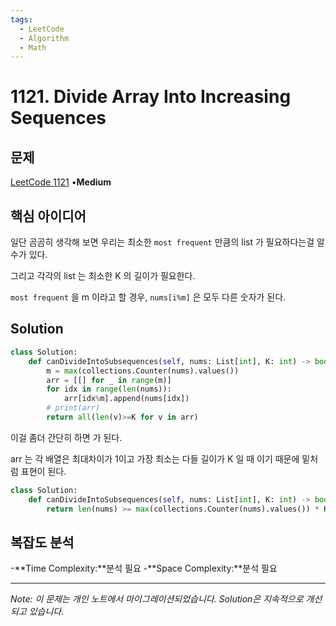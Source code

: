 ```yaml
---
tags:
  - LeetCode
  - Algorithm
  - Math
---
```


# 1121. Divide Array Into Increasing Sequences

## 문제

[LeetCode 1121](https://leetcode.com/problems/divide-array-into-increasing-sequences/) •**Medium**

## 핵심 아이디어

일단 곰곰히 생각해 보면 우리는 최소한 `most frequent` 만큼의 list 가 필요하다는걸 알수가 있다.

그리고 각각의 list 는 최소한 K 의 길이가 필요한다.

`most frequent` 을 m 이라고 할 경우, `nums[i%m]` 은 모두 다른 숫자가 된다.

## Solution

```python
class Solution:
    def canDivideIntoSubsequences(self, nums: List[int], K: int) -> bool:
        m = max(collections.Counter(nums).values()) 
        arr = [[] for _ in range(m)]
        for idx in range(len(nums)):
            arr[idx%m].append(nums[idx])
        # print(arr)
        return all(len(v)>=K for v in arr)
```

이걸 좀더 간단히 하면 가 된다.

arr 는 각 배열은 최대차이가 1이고 가장 최소는 다들 길이가 K 일 때 이기 때문에 밑처럼 표현이 된다.

```python
class Solution:
    def canDivideIntoSubsequences(self, nums: List[int], K: int) -> bool:
        return len(nums) >= max(collections.Counter(nums).values()) * K
```

## 복잡도 분석

-**Time Complexity:**분석 필요
-**Space Complexity:**분석 필요

---

*Note: 이 문제는 개인 노트에서 마이그레이션되었습니다. Solution은 지속적으로 개선되고 있습니다.*
